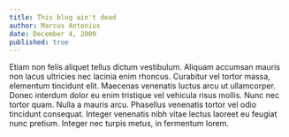 ```yaml
---
title: This blog ain't dead
author: Marcus Antonius
date: December 4, 2009
published: true
---
```

Etiam non felis aliquet tellus dictum vestibulum. Aliquam accumsan mauris non 
lacus ultricies nec lacinia enim rhoncus. Curabitur vel tortor massa, elementum 
tincidunt elit. Maecenas venenatis luctus arcu ut ullamcorper. Donec interdum 
dolor eu enim tristique vel vehicula risus mollis. Nunc nec tortor quam. Nulla 
a mauris arcu. Phasellus venenatis tortor vel odio tincidunt consequat. Integer 
venenatis nibh vitae lectus laoreet eu feugiat nunc pretium. Integer nec turpis 
metus, in fermentum lorem.
